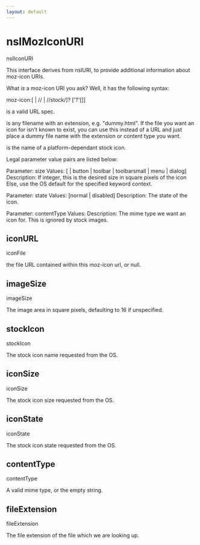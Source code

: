 ```yaml
---
layout: default
---
```


# nsIMozIconURI #

nsIIconURI

This interface derives from nsIURI, to provide additional information
about moz-icon URIs.

What *is* a moz-icon URI you ask?  Well, it has the following syntax:

moz-icon:[<valid-url> | //<file-with-extension> | //stock/<stock-icon>]? ['?'[<parameter-value-pairs>]]

<valid-url> is a valid URL spec.

<file-with-extension> is any filename with an extension, e.g. "dummy.html".
If the file you want an icon for isn't known to exist, you can use this instead of a URL and just
place a dummy file name with the extension or content type you want.

<stock-icon> is the name of a platform-dependant stock icon.

Legal parameter value pairs are listed below:

  Parameter:   size
  Values:      [<integer> | button | toolbar | toolbarsmall | menu | dialog]
  Description: If integer, this is the desired size in square pixels of the icon
               Else, use the OS default for the specified keyword context.

  Parameter:   state
  Values:      [normal | disabled]
  Description: The state of the icon.

  Parameter:   contentType
  Values:      <mime-type>
  Description: The mime type we want an icon for. This is ignored by stock images.


## iconURL ##

iconFile

the file URL contained within this moz-icon url, or null.


## imageSize ##

imageSize

The image area in square pixels, defaulting to 16 if unspecified.


## stockIcon ##

stockIcon

The stock icon name requested from the OS.


## iconSize ##

iconSize

The stock icon size requested from the OS.


## iconState ##

iconState

The stock icon state requested from the OS.


## contentType ##

contentType

A valid mime type, or the empty string.


## fileExtension ##

fileExtension

The file extension of the file which we are looking up.

